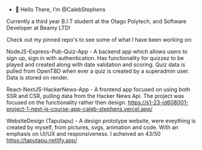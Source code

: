 - 👋 Hello There, I’m @CalebStephens

Currently a third year B.I.T student at the Otago Polytech, and Software Developer at Beamy LTD!

Check out my pinned repo's to see some of what I have been working on:

NodeJS-Express-Pub-Quiz-App - A backend app which allows users to sign up, sign in with authentication. Has functionality for quizzez to be played and created along with date validation and scoring. Quiz data is pulled from OpenTBD when ever a quiz is created by a superadmin user. Data is stored on render. 

React-NextJS-HackerNews-App - A frontend app focused on using both SSR and CSR, pulling data from the Hacker News Api. The project was focused on the functionality rather then design.
https://s1-23-id608001-project-1-next-js-course-app-caleb-stephens.vercel.app/

WebsiteDesign (Taputapu) - A design prototype website, were eveything is created by myself, from pictures, svgs, animation and code. With an emphasis on UI/UX and responsiveness. I acheived an 43/50
https://taputapu.netlify.app/


<!---
CalebStephens/CalebStephens is a ✨ special ✨ repository because its `README.md` (this file) appears on your GitHub profile.
You can click the Preview link to take a look at your changes.
--->
